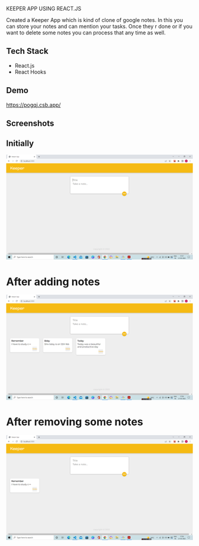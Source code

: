 KEEPER APP USING REACT.JS

Created a Keeper App which is kind of clone of google notes. In this
you can store your notes and can mention your tasks. Once they r done
or if you want to delete some notes you can process that any time
as well.




## Tech Stack

 * React.js
 * React Hooks


## Demo

https://pogqj.csb.app/


## Screenshots
## Initially

![App Screenshot](https://github.com/vinaypratap15151/Keeper_App/blob/main/Screenshots/Screenshot%20(48).png?raw=true)

# After adding notes
![App Screenshot](https://github.com/vinaypratap15151/Keeper_App/blob/main/Screenshots/Screenshot%20(49).png?raw=true)

# After removing some  notes
![App Screenshot](https://github.com/vinaypratap15151/Keeper_App/blob/main/Screenshots/Screenshot%20(50).png?raw=true)
